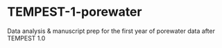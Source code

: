 # TEMPEST-1-porewater
Data analysis &amp; manuscript prep for the first year of porewater data after TEMPEST 1.0 
